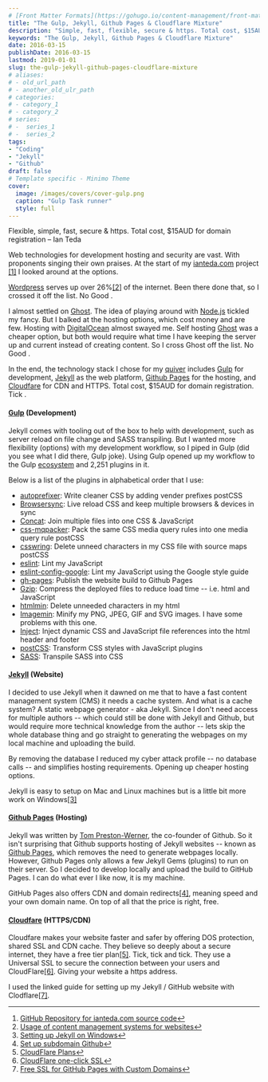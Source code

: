 ```yaml
---
# [Front Matter Formats](https://gohugo.io/content-management/front-matter/)
title: "The Gulp, Jekyll, Github Pages & Cloudflare Mixture"
description: "Simple, fast, flexible, secure & https. Total cost, $15AUD for domain registration."
keywords: "The Gulp, Jekyll, Github Pages & Cloudflare Mixture"
date: 2016-03-15
publishDate: 2016-03-15
lastmod: 2019-01-01
slug: the-gulp-jekyll-github-pages-cloudflare-mixture
# aliases:
# - old_url_path
# - another_old_ulr_path
# categories:
# - category_1
# - category_2
# series:
# -  series_1
# -  series_2
tags:
- "Coding"
- "Jekyll"
- "Github"
draft: false
# Template specific - Minimo Theme
cover:
  image: /images/covers/cover-gulp.png
  caption: "Gulp Task runner"
  style: full
---
```


Flexible, simple, fast, secure & https. Total cost, $15AUD for domain registration – Ian Teda

Web technologies for development hosting and security are vast. With proponents singing their own praises. At the start of my [ianteda.com](https://ianteda.com) project [[1]]([1]) I looked around at the options.

[Wordpress](https://wordpress.org/) serves up over 26%[[2]]([2]) of the internet. Been there done that, so I crossed it off the list. No Good .

I almost settled on [Ghost](https://ghost.org/). The idea of playing around with [Node.js](https://nodejs.org/en/) tickled my fancy. But I balked at the hosting options, which cost money and are few. Hosting with [DigitalOcean](https://www.digitalocean.com/) almost swayed me. Self hosting [Ghost](https://ghost.org/) was a cheaper option, but both would require what time I have keeping the server up and current instead of creating content. So I cross Ghost off the list. No Good .

In the end, the technology stack I chose for my [quiver](https://en.wikipedia.org/wiki/Quiver) includes [Gulp](http://gulpjs.com/) for development, [Jekyll](http://jekyllrb.com/) as the web platform, [Github Pages](https://pages.github.com/) for the hosting, and [Cloudfare](https://www.cloudflare.com/) for CDN and HTTPS. Total cost, $15AUD for domain registration. Tick .

#### [Gulp](http://gulpjs.com/) (Development)

Jekyll comes with tooling out of the box to help with development, such as server reload on file change and SASS transpiling. But I wanted more flexibility (options) with my development workflow, so I piped in Gulp (did you see what I did there, Gulp joke). Using Gulp opened up my workflow to the Gulp [ecosystem](http://gulpjs.com/plugins/) and 2,251 plugins in it.

Below is a list of the plugins in alphabetical order that I use:

- [autoprefixer](https://www.npmjs.com/package/autoprefixer): Write cleaner CSS by adding vender prefixes postCSS
- [Browsersync](https://www.npmjs.com/package/browser-sync): Live reload CSS and keep multiple browsers & devices in sync
- [Concat](https://www.npmjs.com/package/gulp-concat/): Join multiple files into one CSS & JavaScript
- [css-mqpacker](https://www.npmjs.com/package/css-mqpacker): Pack the same CSS media query rules into one media query rule postCSS
- [csswring](https://www.npmjs.com/package/csswring): Delete unneed characters in my CSS file with source maps postCSS
- [eslint](https://www.npmjs.com/package/gulp-eslint/): Lint my JavaScript
- [eslint-config-google](https://www.npmjs.com/package/eslint-config-google): Lint my JavaScript using the Google style guide
- [gh-pages](https://www.npmjs.com/package/gulp-gh-pages/): Publish the website build to Github Pages
- [Gzip](https://www.npmjs.com/package/gulp-gzip/): Compress the deployed files to reduce load time -- i.e. html and JavaScript
- [htmlmin](https://www.npmjs.com/package/gulp-htmlmin/): Delete unneeded characters in my html
- [Imagemin](https://www.npmjs.com/package/gulp-imagemin/): Minify my PNG, JPEG, GIF and SVG images. I have some problems with this one.
- [Inject](https://www.npmjs.com/package/gulp-inject/): Inject dynamic CSS and JavaScript file references into the html header and footer
- [postCSS](https://www.npmjs.com/package/gulp-postcss/): Transform CSS styles with JavaScript plugins
- [SASS](https://www.npmjs.com/package/gulp-sass/): Transpile SASS into CSS

#### [Jekyll](http://jekyllrb.com/) (Website)

I decided to use Jekyll when it dawned on me that to have a fast content management system (CMS) it needs a cache system. And what is a cache system? A static webpage generator - aka Jekyll. Since I don't need access for multiple authors -- which could still be done with Jekyll and Github, but would require more technical knowledge from the author -- lets skip the whole database thing and go straight to generating the webpages on my local machine and uploading the build.

By removing the database I reduced my cyber attack profile -- no database calls -- and simplifies hosting requirements. Opening up cheaper hosting options.

Jekyll is easy to setup on Mac and Linux machines but is a little bit more work on Windows[[3]]([3])

#### [Github Pages](http://jekyllrb.com/) (Hosting)

Jekyll was written by [Tom Preston-Werner](https://en.wikipedia.org/wiki/Tom_Preston-Werner), the co-founder of Github. So it isn't surprising that Github supports hosting of Jekyll websites -- known as [Github Pages](https://pages.github.com), which removes the need to generate webpages locally. However, Github Pages only allows a few Jekyll Gems (plugins) to run on their server. So I decided to develop locally and upload the build to GitHub Pages. I can do what ever I like now, it is my machine.

GitHub Pages also offers CDN and domain redirects[[4]]([4]), meaning speed and your own domain name. On top of all that the price is right, free.

#### [Cloudfare](https://www.cloudflare.com/) (HTTPS/CDN)

Cloudfare makes your website faster and safer by offering DOS protection, shared SSL and CDN cache. They believe so deeply about a secure internet, they have a free tier plan[[5]]([5]). Tick, tick and tick. They use a Universal SSL to secure the connection between your users and CloudFlare[[6]]([6]). Giving your website a https address.

I used the linked guide for setting up my Jekyll / GitHub website with Clodflare[[7]]([7]).

---

1. [GitHub Repository for ianteda.com source code](https://github.com/IanTeda/IanTeda.github.io)[↩︎](↩︎)
2. [Usage of content management systems for websites](http://w3techs.com/technologies/overview/content_management/all)[↩︎](↩︎)
3. [Setting up Jekyll on Windows](http://jekyll-windows.juthilo.com/)[↩︎](↩︎)
4. [Set up subdomain Github](https://help.github.com/articles/using-a-custom-domain-with-github-pages/)[↩︎](↩︎)
5. [CloudFlare Plans](https://www.cloudflare.com/plans/)[↩︎](↩︎)
6. [CloudFlare one-click SSL](https://www.cloudflare.com/ssl/)[↩︎](↩︎)
7. [Free SSL for GitHub Pages with Custom Domains](https://sheharyar.me/blog/free-ssl-for-github-pages-with-custom-domains/)[↩︎](↩︎)
